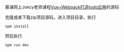 
慕课网上Jokcy老师课程[Vue+Webpack打造todo应用](https://www.imooc.com/learn/935)的源码

克隆或者下载zip项目源码，进入项目目录，执行
```
npm install
```
然后执行
```
npm run dev
```
